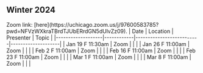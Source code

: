 ## Winter 2024

<!---> Zoom link: [here](https://uchicago.zoom.us/j/97600583785?pwd=NFVzWXkraTBrdTJUbERrdGN5dUlvZz09).

| Date              | Location   | Presenter                | Topic              |
|-------------------|------------|--------------------------|--------------------|
| Jan 19 F 11:30am  | Zoom       |                          |                    |
| Jan 26 F 11:00am  | Zoom       |                          |                    |
| Feb 2 F 11:00am   | Zoom       |                          |                    |
| Feb 16 F 11:00am  | Zoom       |                          |                    |
| Feb 23 F 11:00am  | Zoom       |                          |                    |
| Mar 1 F 11:00am   | Zoom       |                          |                    |
| Mar 8 F 11:00am   | Zoom       |                          |                    |

